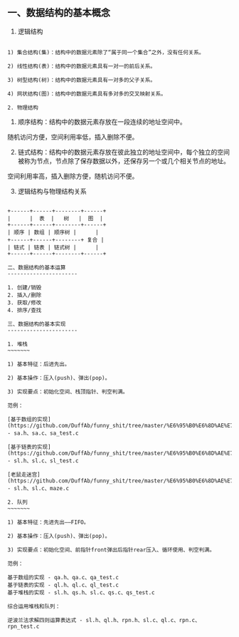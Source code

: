 一、数据结构的基本概念
----------------------

1. 逻辑结构
~~~~~~~~~~~

1) 集合结构(集)：结构中的数据元素除了“属于同一个集合”之外，没有任何关系。

2) 线性结构(表)：结构中的数据元素具有一对一的前后关系。

3) 树型结构(树)：结构中的数据元素具有一对多的父子关系。

4) 网状结构(图)：结构中的数据元素具有多对多的交叉映射关系。

2. 物理结构
~~~~~~~~~~~

1) 顺序结构：结构中的数据元素存放在一段连续的地址空间中。

随机访问方便，空间利用率低，插入删除不便。

2) 链式结构：结构中的数据元素存放在彼此独立的地址空间中，每个独立的空间被称为节点，节点除了保存数据以外，还保存另一个或几个相关节点的地址。

空间利用率高，插入删除方便，随机访问不便。

3. 逻辑结构与物理结构关系
~~~~~~~~~~~~~~~~~~~~~~~~~

+------+------+--------+------+
|      |  表  |   树   |  图  |
+------+------+--------+------+
| 顺序 | 数组 | 顺序树 |      |
+------+------+--------+ 复合 |
| 链式 | 链表 | 链式树 |      |
+------+------+--------+------+

二、数据结构的基本运算
----------------------

1. 创建/销毁
2. 插入/删除
3. 获取/修改
4. 排序/查找

三、数据结构的基本实现
----------------------

1. 堆栈
~~~~~~~

1) 基本特征：后进先出。

2) 基本操作：压入(push)、弹出(pop)。

3) 实现要点：初始化空间、栈顶指针、判空判满。

范例：

[基于数组的实现](https://github.com/DuffAb/funny_shit/tree/master/%E6%95%B0%E6%8D%AE%E7%BB%93%E6%9E%84/Sample/%E5%9F%BA%E4%BA%8E%E6%95%B0%E7%BB%84%E7%9A%84%E5%AE%9E%E7%8E%B0) - sa.h、sa.c、sa_test.c

[基于链表的实现](https://github.com/DuffAb/funny_shit/tree/master/%E6%95%B0%E6%8D%AE%E7%BB%93%E6%9E%84/Sample/%E5%9F%BA%E4%BA%8E%E6%95%B0%E7%BB%84%E7%9A%84%E5%AE%9E%E7%8E%B0) - sl.h、sl.c、sl_test.c

[老鼠走迷宫](https://github.com/DuffAb/funny_shit/tree/master/%E6%95%B0%E6%8D%AE%E7%BB%93%E6%9E%84/Sample/%E5%9F%BA%E4%BA%8E%E6%95%B0%E7%BB%84%E7%9A%84%E5%AE%9E%E7%8E%B0) - sl.h、sl.c、maze.c

2. 队列
~~~~~~~

1) 基本特征：先进先出——FIFO。

2) 基本操作：压入(push)、弹出(pop)。

3) 实现要点：初始化空间、前指针front弹出后指针rear压入、循环使用、判空判满。

范例：

基于数组的实现 - qa.h、qa.c、qa_test.c
基于链表的实现 - ql.h、ql.c、ql_test.c
基于堆栈的实现 - sl.h、qs.h、sl.c、qs.c、qs_test.c

综合运用堆栈和队列：

逆波兰法求解四则运算表达式 - sl.h、ql.h、rpn.h、sl.c、ql.c、rpn.c、rpn_test.c
